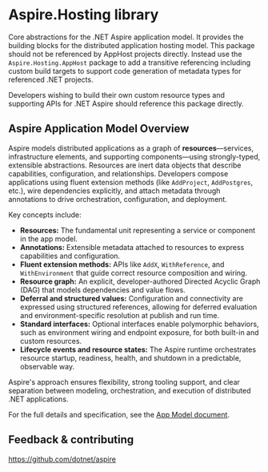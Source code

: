 # Aspire.Hosting library

Core abstractions for the .NET Aspire application model. It provides the building blocks for the distributed application
hosting model. This package should not be referenced by AppHost projects directly. Instead use the `Aspire.Hosting.AppHost`
package to add a transitive referencing including custom build targets to support code generation of metadata
types for referenced .NET projects.

Developers wishing to build their own custom resource types and supporting APIs for .NET Aspire should reference
this package directly.

## Aspire Application Model Overview

Aspire models distributed applications as a graph of **resources**—services, infrastructure elements, and supporting components—using strongly-typed, extensible abstractions. Resources are inert data objects that describe capabilities, configuration, and relationships. Developers compose applications using fluent extension methods (like `AddProject`, `AddPostgres`, etc.), wire dependencies explicitly, and attach metadata through annotations to drive orchestration, configuration, and deployment.

Key concepts include:

- **Resources:** The fundamental unit representing a service or component in the app model.
- **Annotations:** Extensible metadata attached to resources to express capabilities and configuration.
- **Fluent extension methods:** APIs like `AddX`, `WithReference`, and `WithEnvironment` that guide correct resource composition and wiring.
- **Resource graph:** An explicit, developer-authored Directed Acyclic Graph (DAG) that models dependencies and value flows.
- **Deferral and structured values:** Configuration and connectivity are expressed using structured references, allowing for deferred evaluation and environment-specific resolution at publish and run time.
- **Standard interfaces:** Optional interfaces enable polymorphic behaviors, such as environment wiring and endpoint exposure, for both built-in and custom resources.
- **Lifecycle events and resource states:** The Aspire runtime orchestrates resource startup, readiness, health, and shutdown in a predictable, observable way.

Aspire's approach ensures flexibility, strong tooling support, and clear separation between modeling, orchestration, and execution of distributed .NET applications.

For the full details and specification, see the [App Model document](https://github.com/dotnet/aspire/blob/main/docs/specs/appmodel.md).

## Feedback & contributing

https://github.com/dotnet/aspire
